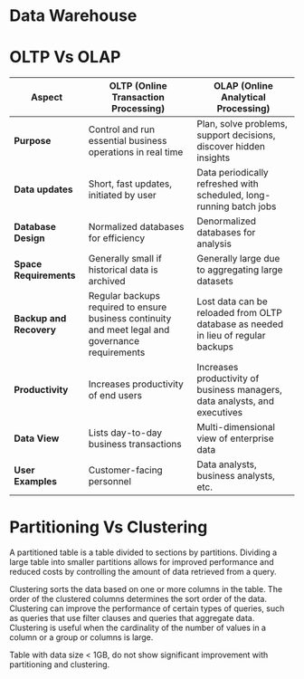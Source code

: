 # Data Warehouse

# OLTP Vs OLAP
| Aspect                   | OLTP (Online Transaction Processing)                    | OLAP (Online Analytical Processing)                                       |
|--------------------------|---------------------------------------------------------|---------------------------------------------------------------------------|
| **Purpose**              | Control and run essential business operations in real time | Plan, solve problems, support decisions, discover hidden insights         |
| **Data updates**         | Short, fast updates, initiated by user                  | Data periodically refreshed with scheduled, long-running batch jobs       |
| **Database Design**      | Normalized databases for efficiency                     | Denormalized databases for analysis                                       |
| **Space Requirements**   | Generally small if historical data is archived          | Generally large due to aggregating large datasets                         |
| **Backup and Recovery**  | Regular backups required to ensure business continuity and meet legal and governance requirements | Lost data can be reloaded from OLTP database as needed in lieu of regular backups |
| **Productivity**         | Increases productivity of end users                     | Increases productivity of business managers, data analysts, and executives |
| **Data View**            | Lists day-to-day business transactions                  | Multi-dimensional view of enterprise data                                 |
| **User Examples**        | Customer-facing personnel                               | Data analysts, business analysts, etc.                                    |

# Partitioning Vs Clustering
A partitioned table is a table divided to sections by partitions. Dividing a large table into smaller partitions allows for improved performance and reduced costs by controlling the amount of data retrieved from a query.

Clustering sorts the data based on one or more columns in the table. The order of the clustered columns determines the sort order of the data. Clustering can improve the performance of certain types of queries, such as queries that use filter clauses and queries that aggregate data. Clustering is useful when the cardinality of the number of values in a column or a group or columns is large.

Table with data size < 1GB, do not show significant improvement with partitioning and clustering.